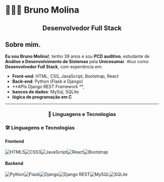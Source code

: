 # 👨🏻‍💻 Bruno Molina

<h2 align="center">Desenvolvedor Full Stack</h2>

## Sobre mim.

**Eu sou Bruno Molina!**, tenho 39 anos e sou **PCD auditivo**, estudante de **Análise e Desenvolvimento de Sistemas** pela **Unicesumar**.
Atuo como <strong>Desenvolvedor Full Stack</strong>, com experiência em:


- **Front-end**: HTML, CSS, JavaScript, Bootstrap, React 
- **Back-end**: Python (Flask e Django)
- **APIs  Django REST Framework **,
- **bancos de dados**: MySql, SQLite
- **lógica de programação em C**

---

<h3 align="center">🤖 Linguagens e Tecnologias</h3>


### 🛠️ Linguagens e Tecnologias  

#### Frontend 
![HTML5](https://img.shields.io/badge/HTML5-E34F26?style=for-the-badge&logo=html5&logoColor=white)![CSS3](https://img.shields.io/badge/CSS3-1572B6?style=for-the-badge&logo=css3&logoColor=white)![JavaScript](https://img.shields.io/badge/JavaScript-F7DF1E?style=for-the-badge&logo=javascript&logoColor=black)![React](https://img.shields.io/badge/React-61DAFB?style=for-the-badge&logo=react&logoColor=black)![Bootstrap](https://img.shields.io/badge/Bootstrap-7952B3?style=for-the-badge&logo=bootstrap&logoColor=white)

#### Backend 
![Python](https://img.shields.io/badge/Python-3776AB?style=for-the-badge&logo=python&logoColor=white)![Flask](https://img.shields.io/badge/Flask-000000?style=for-the-badge&logo=flask&logoColor=white)![Django](https://img.shields.io/badge/Django-092E20?style=for-the-badge&logo=django&logoColor=white)![Django REST](https://img.shields.io/badge/REST%20Framework-ff1709?style=for-the-badge&logo=django&logoColor=white)![MySQL](https://img.shields.io/badge/MySQL-4479A1?style=for-the-badge&logo=mysql&logoColor=white)![SQLite](https://img.shields.io/badge/SQLite-003B57?style=for-the-badge&logo=sqlite&logoColor=white)


  </div>





